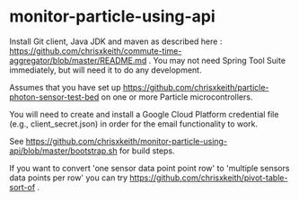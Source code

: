 # monitor-particle-using-api

Install Git client, Java JDK and maven as described here : https://github.com/chrisxkeith/commute-time-aggregator/blob/master/README.md . You may not need Spring Tool Suite immediately, but will need it to do any development. 

Assumes that you have set up https://github.com/chrisxkeith/particle-photon-sensor-test-bed on one or more Particle microcontrollers.

You will need to create and install a Google Cloud Platform credential file (e.g., client_secret.json) in order for the email functionality to work.

See https://github.com/chrisxkeith/monitor-particle-using-api/blob/master/bootstrap.sh for build steps.

If you want to convert 'one sensor data point point row' to 'multiple sensors data points per row' you can try https://github.com/chrisxkeith/pivot-table-sort-of .

